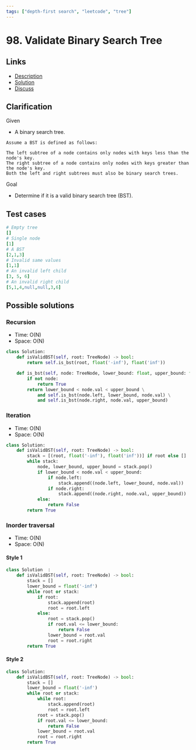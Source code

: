 ```yaml
---
tags: ["depth-first search", "leetcode", "tree"]
---
```


# 98. Validate Binary Search Tree

## Links

- [Description](https://leetcode.com/problems/validate-binary-search-tree/)
- [Solution](https://leetcode.com/problems/validate-binary-search-tree/solution/)
- [Discuss](https://leetcode.com/problems/validate-binary-search-tree/discuss/)

## Clarification

Given

- A binary search tree.

```text
Assume a BST is defined as follows:

The left subtree of a node contains only nodes with keys less than the node's key.
The right subtree of a node contains only nodes with keys greater than the node's key.
Both the left and right subtrees must also be binary search trees.
```

Goal

- Determine if it is a valid binary search tree (BST).

## Test cases

```yml
# Empty tree
[]
# Single node
[1]
# A BST
[2,1,3]
# Invalid same values
[1,1]
# An invalid left child
[3, 5, 6]
# An invalid right child
[5,1,4,null,null,3,6]
```

## Possible solutions

### Recursion

- Time: O(N)
- Space: O(N)

```python
class Solution:
    def isValidBST(self, root: TreeNode) -> bool:
        return self.is_bst(root, float('-inf'), float('inf'))

    def is_bst(self, node: TreeNode, lower_bound: float, upper_bound: float) -> bool:
        if not node:
            return True
        return lower_bound < node.val < upper_bound \
            and self.is_bst(node.left, lower_bound, node.val) \
            and self.is_bst(node.right, node.val, upper_bound)
```

### Iteration

- Time: O(N)
- Space: O(N)

```python
class Solution:
    def isValidBST(self, root: TreeNode) -> bool:
        stack = [(root, float('-inf'), float('inf'))] if root else []
        while stack:
            node, lower_bound, upper_bound = stack.pop()
            if lower_bound < node.val < upper_bound:
                if node.left:
                    stack.append((node.left, lower_bound, node.val))
                if node.right:
                    stack.append((node.right, node.val, upper_bound))
            else:
                return False
        return True
```

### Inorder traversal

- Time: O(N)
- Space: O(N)

#### Style 1

```python
class Solution  :
    def isValidBST(self, root: TreeNode) -> bool:
        stack = []
        lower_bound = float('-inf')
        while root or stack:
            if root:
                stack.append(root)
                root = root.left
            else:
                root = stack.pop()
                if root.val <= lower_bound:
                    return False
                lower_bound = root.val
                root = root.right
        return True
```

#### Style 2

```python
class Solution:
    def isValidBST(self, root: TreeNode) -> bool:
        stack = []
        lower_bound = float('-inf')
        while root or stack:
            while root:
                stack.append(root)
                root = root.left
            root = stack.pop()
            if root.val <= lower_bound:
                return False
            lower_bound = root.val
            root = root.right
        return True
```
